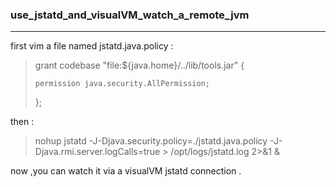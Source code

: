 ###     use_jstatd_and_visualVM_watch_a_remote_jvm
-----------

first vim a file named jstatd.java.policy :
>   grant codebase "file:${java.home}/../lib/tools.jar" {
>
>     permission java.security.AllPermission;
>     
>   };

then :
>   nohup jstatd -J-Djava.security.policy=./jstatd.java.policy -J-Djava.rmi.server.logCalls=true > /opt/logs/jstatd.log 2>&1 &

now ,you can watch it via a visualVM jstatd connection .
